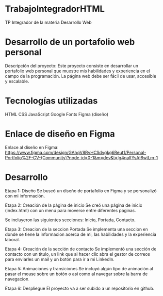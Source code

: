 # TrabajoIntegradorHTML
TP Integrador de la materia Desarrollo Web

# Desarrollo de un portafolio web personal
Descripción del proyecto: Este proyecto consiste en desarrollar un portafolio web personal que muestre mis habilidades y experiencia en el campo de la programación. La página web debe ser fácil de usar, accesible y escalable.

# Tecnologías utilizadas

HTML
CSS
JavaScript
Google Fonts
Figma (diseño)

# Enlace de diseño en Figma
Enlace al diseño en Figma: https://www.figma.com/design/GAhqV8RvHCSdvgkg6Reut1/Personal-Portfolio%2F-CV-(Community)?node-id=0-1&m=dev&t=Ig4nalfYsAI6wtLm-1

# Desarrollo
Etapa 1: Diseño
Se buscó un diseño de portafolio en Figma y se personalizó con mi información.

Etapa 2: Creación de la página de inicio
Se creó una página de inicio (index.html) con un menú para moverse entre diferentes paginas.

Se incluyeron las siguientes secciones: Inicio, Portada, Contacto.

Etapa 3: Creacion de la seccion Portada
Se implementa una seccion en donde se tiene la informacion acerca de mi, las habilidades y la experiencia laboral.

Etapa 4: Creación de la sección de contacto
Se implementó una sección de contacto con un título, un link que al hacer clic abra el gestor de correos para enviarles un mail y un botón para ir a mi LinkedIn.

Etapa 5: Animaciones y transiciones
Se incluyó algún tipo de animación al pasar el mouse sobre un botón o asi como al navegar sobre la barra de navegacion.

Etapa 6: Despliegue
El proyecto va a ser subido a un repositorio en github.

